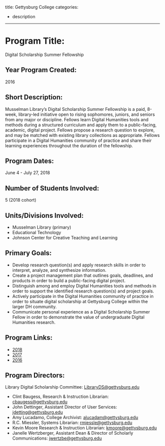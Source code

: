 title: Gettysburg College
categories:
  - description
---

# Program Title:

Digital Scholarship Summer Fellowship

## Year Program Created:

2016

## Short Description:

Musselman Library’s Digital Scholarship Summer Fellowship is a paid, 8-week, library-led initiative open to rising sophomores, juniors, and seniors from any major or discipline. Fellows learn Digital Humanities tools and methods during a structured curriculum and apply them to a public-facing, academic, digital project. Fellows propose a research question to explore, and may be matched with existing library collections as appropriate. Fellows participate in a Digital Humanities community of practice and share their learning experiences throughout  the duration of the fellowship. 

## Program Dates:

June 4 - July 27, 2018

## Number of Students Involved:

5 (2018 cohort)

## Units/Divisions Involved:

- Musselman Library (primary)
- Educational Technology
- Johnson Center for Creative Teaching and Learning

## Primary Goals:

- Develop research question(s) and apply research skills in order to interpret, analyze, and synthesize information. 
- Create a project management plan that outlines goals, deadlines, and products in order to build a public-facing digital project.
- Distinguish among and employ Digital Humanities tools and methods in order to support the identified research question(s) and project goals.
- Actively participate in the Digital Humanities community of practice in order to situate digital scholarship at Gettysburg College within the larger DH community.
- Communicate personal experience as a Digital Scholarship Summer Fellow in order to demonstrate the value of undergraduate Digital Humanities research.

## Program Links:

- [2018](https://dssf.musselmanlibrary.org/2018/)
- [2017](https://dssf.musselmanlibrary.org/2017/)
- [2016](https://dssf.musselmanlibrary.org/2016/)

## Program Directors:

Library Digital Scholarship Committee: <LibraryDS@gettysburg.edu>

- Clint Baugess, Research & Instruction Librarian: <cbaugess@gettysburg.edu>
- John Dettinger, Assistant Director of User Services: <jdetting@gettysburg.edu>
- Amy Lucadamo, College Archivist: <alucadam@gettysburg.edu>
- R.C. Miessler, Systems Librarian: <rmiessle@gettysburg.edu>
- Kevin Moore Research & Instruction Librarian: <kmoore@gettysburg.edu>
- Janelle Wertzberger, Assistant Dean & Director of Scholarly Communications: <jwertzbe@gettysburg.edu>
